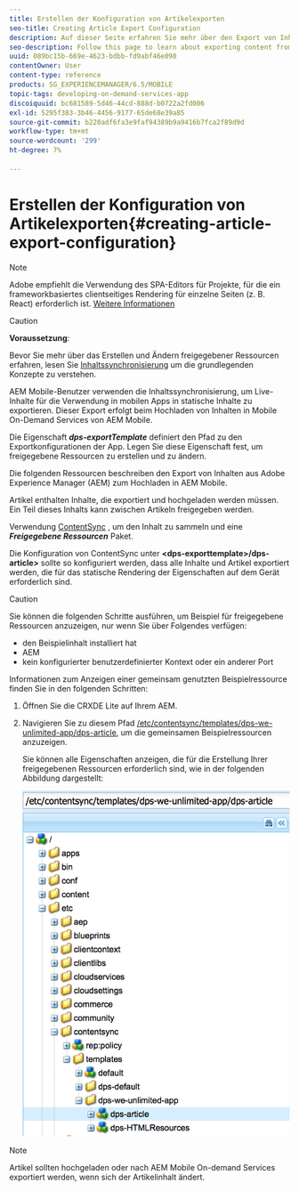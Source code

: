 ```yaml
---
title: Erstellen der Konfiguration von Artikelexporten
seo-title: Creating Article Export Configuration
description: Auf dieser Seite erfahren Sie mehr über den Export von Inhalten aus Adobe Experience Manager (AEM) zum Hochladen in AEM Mobile.
seo-description: Follow this page to learn about exporting content from Adobe Experience Manager (AEM) for upload to AEM Mobile.
uuid: 089bc15b-669e-4623-bdbb-fd9abf46e098
contentOwner: User
content-type: reference
products: SG_EXPERIENCEMANAGER/6.5/MOBILE
topic-tags: developing-on-demand-services-app
discoiquuid: bc681589-5d46-44cd-888d-b0722a2fd006
exl-id: 5295f383-3b46-4456-9177-65de68e39a85
source-git-commit: b220adf6fa3e9faf94389b9a9416b7fca2f89d9d
workflow-type: tm+mt
source-wordcount: '299'
ht-degree: 7%

---
```


# Erstellen der Konfiguration von Artikelexporten{#creating-article-export-configuration}

>[!NOTE]
>
>Adobe empfiehlt die Verwendung des SPA-Editors für Projekte, für die ein frameworkbasiertes clientseitiges Rendering für einzelne Seiten (z. B. React) erforderlich ist. [Weitere Informationen](/help/sites-developing/spa-overview.md)

>[!CAUTION]
>
>**Voraussetzung**:
>
>Bevor Sie mehr über das Erstellen und Ändern freigegebener Ressourcen erfahren, lesen Sie [Inhaltssynchronisierung](/help/mobile/mobile-ondemand-contentsync.md) um die grundlegenden Konzepte zu verstehen.

AEM Mobile-Benutzer verwenden die Inhaltssynchronisierung, um Live-Inhalte für die Verwendung in mobilen Apps in statische Inhalte zu exportieren. Dieser Export erfolgt beim Hochladen von Inhalten in Mobile On-Demand Services von AEM Mobile.

Die Eigenschaft ***dps-exportTemplate*** definiert den Pfad zu den Exportkonfigurationen der App. Legen Sie diese Eigenschaft fest, um freigegebene Ressourcen zu erstellen und zu ändern.

Die folgenden Ressourcen beschreiben den Export von Inhalten aus Adobe Experience Manager (AEM) zum Hochladen in AEM Mobile.

Artikel enthalten Inhalte, die exportiert und hochgeladen werden müssen. Ein Teil dieses Inhalts kann zwischen Artikeln freigegeben werden.

Verwendung [ContentSync](/help/mobile/mobile-ondemand-contentsync.md) , um den Inhalt zu sammeln und eine ***Freigegebene Ressourcen*** Paket.

Die Konfiguration von ContentSync unter **&lt;dps-exporttemplate>/dps-article>** sollte so konfiguriert werden, dass alle Inhalte und Artikel exportiert werden, die für das statische Rendering der Eigenschaften auf dem Gerät erforderlich sind.

>[!CAUTION]
>
>Sie können die folgenden Schritte ausführen, um Beispiel für freigegebene Ressourcen anzuzeigen, nur wenn Sie über Folgendes verfügen:
>
>* den Beispielinhalt installiert hat
>* AEM
>* kein konfigurierter benutzerdefinierter Kontext oder ein anderer Port
>


Informationen zum Anzeigen einer gemeinsam genutzten Beispielressource finden Sie in den folgenden Schritten:

1. Öffnen Sie die CRXDE Lite auf Ihrem AEM.
1. Navigieren Sie zu diesem Pfad [/etc/contentsync/templates/dps-we-unlimited-app/dps-article](http://localhost:4502/crx/de/index.jsp#/etc/contentsync/templates/dps-we-unlimited-app/dps-article), um die gemeinsamen Beispielressourcen anzuzeigen.

   Sie können alle Eigenschaften anzeigen, die für die Erstellung Ihrer freigegebenen Ressourcen erforderlich sind, wie in der folgenden Abbildung dargestellt:

   ![chlimage_1-134](assets/chlimage_1-134.png)

>[!NOTE]
>
>Artikel sollten hochgeladen oder nach AEM Mobile On-demand Services exportiert werden, wenn sich der Artikelinhalt ändert.
